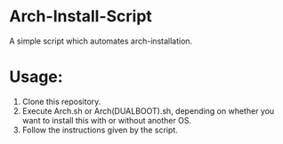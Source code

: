 # Arch-Install-Script
A simple script which automates arch-installation.

# Usage:
1. Clone this repository.
2. Execute Arch.sh or Arch(DUALBOOT).sh, depending on whether you want to install this with or without another OS.
3. Follow the instructions given by the script.
